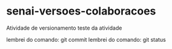 # senai-versoes-colaboracoes
Atividade de versionamento 
teste da atividade


lembrei do comando: git commit
lembrei do comando: git status
